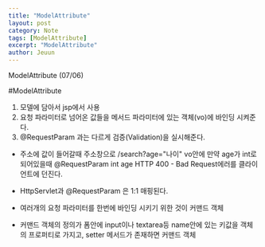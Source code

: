 ```yaml
---
title: "ModelAttribute"
layout: post
category: Note
tags: [ModelAttribute]
excerpt: "ModelAttribute"
author: Jeuun
---
```

ModelAttribute (07/06)

#ModelAttribute

1. 모델에 담아서 jsp에서 사용
2. 요청 파라미터로 넘어온 값들을 메서드 파라미터에 있는 객체(vo)에 바인딩 시켜준다.
3. @RequestParam 과는 다르게 검증(Validation)을 실시해준다.

- 주소에 값이 들어갈때 주소창으로 /search?age="나이" 
vo안에 만약 age가 int로 되어있을때 
@RequestParam int age
HTTP 400 - Bad Request에러를 클라이언트에 던진다.

- HttpServlet과 @RequestParam 은 1:1 매핑된다.

- 여러개의 요청 파라미터를 한번에 바인딩 시키기 위한 것이 커맨드 객체 
- 커맨드 객체의 정의가 폼안에 input이나 textarea등 name안에 있는 키값을 객체의 프로퍼티로 가지고, setter 메서드가 존재하면 커맨드 객체
